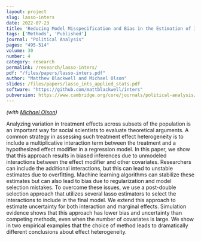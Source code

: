```yaml
---
layout: project
slug: lasso-inters
date: 2022-07-23
title: 'Reducing Model Misspecification and Bias in the Estimation of Interactions'
tags: ['Methods', 'Published']
journal: "Political Analysis"
pages: "495-514"
volume: 30
number: 4
category: research
permalink: /research/lasso-inters/
pdf: "/files/papers/lasso-inters.pdf"
author: "Matthew Blackwell and Michael Olson"
slides: /files/papers/lasso_ints_applied_stats.pdf
software: "https://github.com/mattblackwell/inters"
pubversion: https://www.cambridge.org/core/journals/political-analysis/article/abs/reducing-model-misspecification-and-bias-in-the-estimation-of-interactions/DE5AB7EB87CA53142448D7F55D6517DB
---
```


*(with [Michael Olson][])*

Analyzing variation in treatment effects across subsets of the population is an important way for social scientists to evaluate theoretical arguments. A common strategy in assessing such treatment effect heterogeneity is to include a multiplicative interaction term between the treatment and a hypothesized effect modifier in a regression model. In this paper, we show that this approach results in biased inferences due to unmodeled interactions between the effect modifier and other covariates. Researchers can include the additional interactions, but this can lead to unstable estimates due to overfitting. Machine learning algorithms can stabilize these estimates but can also lead to bias due to regularization and model selection mistakes. To overcome these issues, we use a post-double selection approach that utilizes several lasso estimators to select the interactions to include in the final model. We extend this approach to estimate uncertainty for both interaction and marginal effects. Simulation evidence shows that this approach has lower bias and uncertainty than competing methods, even when the number of covariates is large. We show in two empirical examples that the choice of method leads to dramatically different conclusions about effect heterogeneity.

[Michael Olson]: http://www.michaelpatrickolson.com
